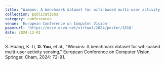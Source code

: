 ```yaml
---
title: "Wimans: A benchmark dataset for wifi-based multi-user activity sensing"
collection: publications
category: conferences
venue: 'European Conference on Computer Vision'
paperurl: 'https://eccv.ecva.net/virtual/2024/poster/1818'
date: 2024-12-01
---
```


S. Huang, K. Li, **D. You**, et al., "Wimans: A benchmark dataset for wifi-based multi-user activity sensing," European Conference on Computer Vision. Springer, Cham, 2024: 72-91.




